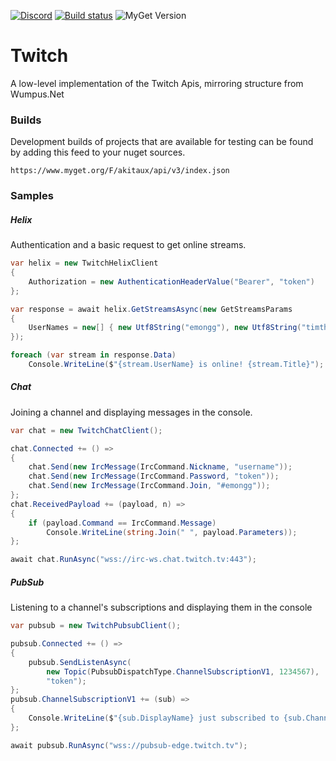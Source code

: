 [![Discord](https://discordapp.com/api/guilds/257698577894080512/widget.png)](https://discord.gg/yd8x2wM) [![Build status](https://ci.appveyor.com/api/projects/status/8n9p8i48s7opmrdn?svg=true)](https://ci.appveyor.com/project/Aux/twitch) ![MyGet Version](https://img.shields.io/myget/akitaux/vpre/Akitaux.Twitch.Core.svg)

# Twitch

A low-level implementation of the Twitch Apis, mirroring structure from Wumpus.Net

### Builds

Development builds of projects that are available for testing can be found by adding this feed to your nuget sources. 

`https://www.myget.org/F/akitaux/api/v3/index.json`


### Samples

##### Helix
Authentication and a basic request to get online streams.
```csharp
var helix = new TwitchHelixClient
{
    Authorization = new AuthenticationHeaderValue("Bearer", "token")
};

var response = await helix.GetStreamsAsync(new GetStreamsParams
{
    UserNames = new[] { new Utf8String("emongg"), new Utf8String("timthetatman") }
});

foreach (var stream in response.Data)
    Console.WriteLine($"{stream.UserName} is online! {stream.Title}");
```

##### Chat
Joining a channel and displaying messages in the console.
```csharp
var chat = new TwitchChatClient();

chat.Connected += () =>
{
    chat.Send(new IrcMessage(IrcCommand.Nickname, "username"));
    chat.Send(new IrcMessage(IrcCommand.Password, "token"));
    chat.Send(new IrcMessage(IrcCommand.Join, "#emongg"));
};
chat.ReceivedPayload += (payload, n) =>
{
    if (payload.Command == IrcCommand.Message)
        Console.WriteLine(string.Join(" ", payload.Parameters));
};

await chat.RunAsync("wss://irc-ws.chat.twitch.tv:443");
```

##### PubSub
Listening to a channel's subscriptions and displaying them in the console
```csharp
var pubsub = new TwitchPubsubClient();

pubsub.Connected += () =>
{
    pubsub.SendListenAsync(
        new Topic(PubsubDispatchType.ChannelSubscriptionV1, 1234567),
        "token");
};
pubsub.ChannelSubscriptionV1 += (sub) =>
{
    Console.WriteLine($"{sub.DisplayName} just subscribed to {sub.ChannelName} for {sub.CumulativeMonths} month(s)!");
};

await pubsub.RunAsync("wss://pubsub-edge.twitch.tv");
```
